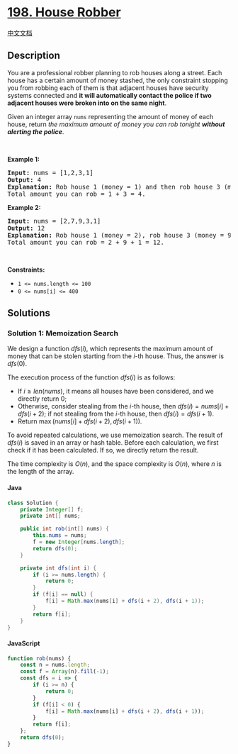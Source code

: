 # [198. House Robber](https://leetcode.com/problems/house-robber)

[中文文档](/solution/0100-0199/0198.House%20Robber/README.md)

## Description

<!-- description:start -->

<p>You are a professional robber planning to rob houses along a street. Each house has a certain amount of money stashed, the only constraint stopping you from robbing each of them is that adjacent houses have security systems connected and <b>it will automatically contact the police if two adjacent houses were broken into on the same night</b>.</p>

<p>Given an integer array <code>nums</code> representing the amount of money of each house, return <em>the maximum amount of money you can rob tonight <b>without alerting the police</b></em>.</p>

<p>&nbsp;</p>
<p><strong class="example">Example 1:</strong></p>

<pre>
<strong>Input:</strong> nums = [1,2,3,1]
<strong>Output:</strong> 4
<strong>Explanation:</strong> Rob house 1 (money = 1) and then rob house 3 (money = 3).
Total amount you can rob = 1 + 3 = 4.
</pre>

<p><strong class="example">Example 2:</strong></p>

<pre>
<strong>Input:</strong> nums = [2,7,9,3,1]
<strong>Output:</strong> 12
<strong>Explanation:</strong> Rob house 1 (money = 2), rob house 3 (money = 9) and rob house 5 (money = 1).
Total amount you can rob = 2 + 9 + 1 = 12.
</pre>

<p>&nbsp;</p>
<p><strong>Constraints:</strong></p>

<ul>
	<li><code>1 &lt;= nums.length &lt;= 100</code></li>
	<li><code>0 &lt;= nums[i] &lt;= 400</code></li>
</ul>

<!-- description:end -->

## Solutions

<!-- solution:start -->

### Solution 1: Memoization Search

We design a function $\textit{dfs}(i)$, which represents the maximum amount of money that can be stolen starting from the $i$-th house. Thus, the answer is $\textit{dfs}(0)$.

The execution process of the function $\textit{dfs}(i)$ is as follows:

-   If $i \ge \textit{len}(\textit{nums})$, it means all houses have been considered, and we directly return $0$;
-   Otherwise, consider stealing from the $i$-th house, then $\textit{dfs}(i) = \textit{nums}[i] + \textit{dfs}(i+2)$; if not stealing from the $i$-th house, then $\textit{dfs}(i) = \textit{dfs}(i+1)$.
-   Return $\max(\textit{nums}[i] + \textit{dfs}(i+2), \textit{dfs}(i+1))$.

To avoid repeated calculations, we use memoization search. The result of $\textit{dfs}(i)$ is saved in an array or hash table. Before each calculation, we first check if it has been calculated. If so, we directly return the result.

The time complexity is $O(n)$, and the space complexity is $O(n)$, where $n$ is the length of the array.


#### Java

```java
class Solution {
    private Integer[] f;
    private int[] nums;

    public int rob(int[] nums) {
        this.nums = nums;
        f = new Integer[nums.length];
        return dfs(0);
    }

    private int dfs(int i) {
        if (i >= nums.length) {
            return 0;
        }
        if (f[i] == null) {
            f[i] = Math.max(nums[i] + dfs(i + 2), dfs(i + 1));
        }
        return f[i];
    }
}
```

#### JavaScript

```js
function rob(nums) {
    const n = nums.length;
    const f = Array(n).fill(-1);
    const dfs = i => {
        if (i >= n) {
            return 0;
        }
        if (f[i] < 0) {
            f[i] = Math.max(nums[i] + dfs(i + 2), dfs(i + 1));
        }
        return f[i];
    };
    return dfs(0);
}
```